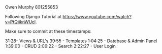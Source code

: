 Owen Murphy
801255853


Following Django Tutorial at https://www.youtube.com/watch?v=PtQiiknWUcI.

Make sure to commit at these timestamps:

31:28- Views & URL's
39:55 - Templates
1:04:25 - Database & Admin Panel
1:39:00 - CRUD
2:06:22 - Search
2:22:27 - User Login
